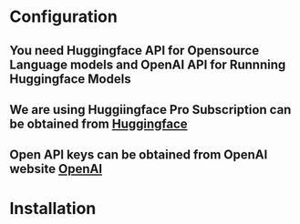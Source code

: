 # Configuration
## You need Huggingface API for Opensource Language models and OpenAI API for Runnning Huggingface Models
## We are using Huggiingface Pro Subscription can be obtained from [Huggingface](https://huggingface.co/blog/inference-pro)
## Open API keys can be obtained from OpenAI website [OpenAI](https://openai.com/)

# Installation
